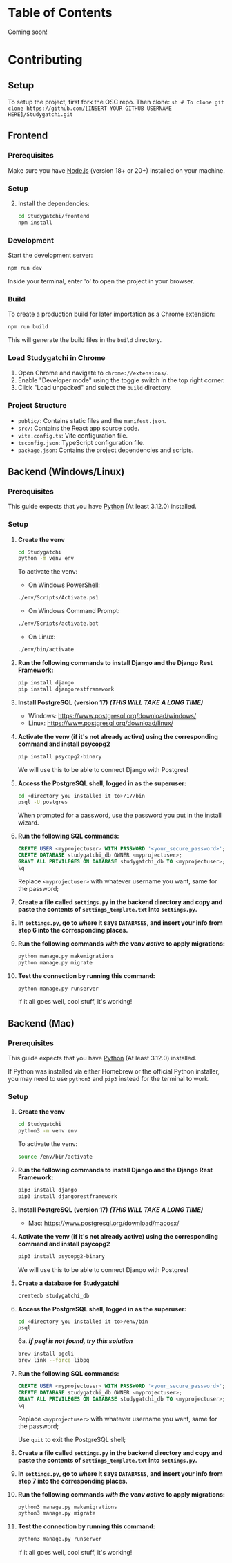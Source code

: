 # Table of Contents
Coming soon!

# Contributing

## Setup
To setup the project, first fork the OSC repo. Then clone: 
    ```sh
    # To clone
    git clone https://github.com/[INSERT YOUR GITHUB USERNAME HERE]/Studygatchi.git
    ```

## Frontend

### Prerequisites

Make sure you have [Node.js](https://nodejs.org/) (version 18+ or 20+) installed on your machine.

### Setup

2. Install the dependencies:

    ```sh
    cd Studygatchi/frontend
    npm install
    ```

### Development

Start the development server:

```sh
npm run dev
```

Inside your terminal, enter 'o' to open the project in your browser.

### Build 

To create a production build for later importation as a Chrome extension:

```sh
npm run build
```

This will generate the build files in the `build` directory.

### Load Studygatchi in Chrome

1. Open Chrome and navigate to `chrome://extensions/`.
2. Enable "Developer mode" using the toggle switch in the top right corner.
3. Click "Load unpacked" and select the `build` directory.

### Project Structure

- `public/`: Contains static files and the `manifest.json`.
- `src/`: Contains the React app source code.
- `vite.config.ts`: Vite configuration file.
- `tsconfig.json`: TypeScript configuration file.
- `package.json`: Contains the project dependencies and scripts.

## Backend (Windows/Linux)

### Prerequisites
This guide expects that you have [Python](https://www.python.org/downloads/) (At least 3.12.0) installed.

### Setup
1. **Create the venv**

    ```sh
    cd Studygatchi
	python -m venv env
    ```
    To activate the venv:
    
    - On Windows PowerShell:

    ```sh
    ./env/Scripts/Activate.ps1
    ```

    - On Windows Command Prompt:
    
    ```sh
    ./env/Scripts/activate.bat
    ```

    - On Linux:
    
    ```sh
    ./env/bin/activate
    ```


2. **Run the following commands to install Django and the Django Rest Framework:**
    
    ```sh
    pip install django
    pip install djangorestframework
    ```

3. **Install PostgreSQL (version 17)** ***(THIS WILL TAKE A LONG TIME)***
	- Windows: https://www.postgresql.org/download/windows/
	- Linux: https://www.postgresql.org/download/linux/

4. **Activate the venv (if it's not already active) using the corresponding command and install psycopg2**
	
    ```sh
    pip install psycopg2-binary
    ```
    We will use this to be able to connect Django with Postgres!

5. **Access the PostgreSQL shell, logged in as the superuser:**
    
    ```sh
    cd <directory you installed it to>/17/bin
    psql -U postgres
    ```
    When prompted for a password, use the password you put in the install wizard.

6. **Run the following SQL commands:**
	
    ```sql
    CREATE USER <myprojectuser> WITH PASSWORD '<your_secure_password>';
	CREATE DATABASE studygatchi_db OWNER <myprojectuser>;
  	GRANT ALL PRIVILEGES ON DATABASE studygatchi_db TO <myprojectuser>;
	\q
    ```
	Replace `<myprojectuser>` with whatever username you want, same for the password;

7. **Create a file called `settings.py` in the backend directory and copy and paste the contents of `settings_template.txt` into `settings.py`.**

8. **In `settings.py`, go to where it says `DATABASES`, and insert your info from step 6 into the corresponding places.**

9. **Run the following commands** ***with the venv active*** **to apply migrations:**
    
    ```sh
	python manage.py makemigrations
	python manage.py migrate
    ```

10. **Test the connection by running this command:**
	
    ```sh
    python manage.py runserver
    ```

	If it all goes well, cool stuff, it's working!

## Backend (Mac)

### Prerequisites
This guide expects that you have [Python](https://www.python.org/downloads/) (At least 3.12.0) installed. 

If Python was installed via either Homebrew or the official Python installer, you may need to use ``python3`` and ``pip3`` instead for the terminal to work.

### Setup
1. **Create the venv**

    ```zsh
    cd Studygatchi
	python3 -m venv env
    ```
    To activate the venv:

    ```zsh
    source /env/bin/activate
    ```

2. **Run the following commands to install Django and the Django Rest Framework:**
    
    ```zsh
    pip3 install django
    pip3 install djangorestframework
    ```

3. **Install PostgreSQL (version 17)** ***(THIS WILL TAKE A LONG TIME)***
	- Mac: https://www.postgresql.org/download/macosx/

4. **Activate the venv (if it's not already active) using the corresponding command and install psycopg2**
	
    ```zsh
    pip3 install psycopg2-binary
    ```
    We will use this to be able to connect Django with Postgres!

5. **Create a database for Studygatchi**

    ```zsh
    createdb studygatchi_db
    ```

6. **Access the PostgreSQL shell, logged in as the superuser:**
    
    ```zsh
    cd <directory you installed it to>/env/bin
    psql
    ```

    6a. ***If psql is not found, try this solution***
	```zsh
    brew install pgcli
	brew link --force libpq
    ```

7. **Run the following SQL commands:**
	
    ```sql
    CREATE USER <myprojectuser> WITH PASSWORD '<your_secure_password>';
	CREATE DATABASE studygatchi_db OWNER <myprojectuser>;
  	GRANT ALL PRIVILEGES ON DATABASE studygatchi_db TO <myprojectuser>;
	\q
    ```
	Replace `<myprojectuser>` with whatever username you want, same for the password;
    
    Use `quit` to exit the PostgreSQL shell;

8. **Create a file called `settings.py` in the backend directory and copy and paste the contents of `settings_template.txt` into `settings.py`.**

9. **In `settings.py`, go to where it says `DATABASES`, and insert your info from step 7 into the corresponding places.**

10. **Run the following commands** ***with the venv active*** **to apply migrations:**
    
    ```zsh
	python3 manage.py makemigrations
	python3 manage.py migrate
    ```

11. **Test the connection by running this command:**
	
    ```zsh
    python3 manage.py runserver
    ```

	If it all goes well, cool stuff, it's working!
